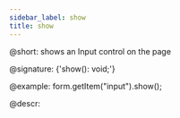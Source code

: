 ```yaml
---
sidebar_label: show
title: show
---          
```


@short: shows an Input control on the page
 
@signature: {'show(): void;'}

@example:
form.getItem("input").show();



@descr:


